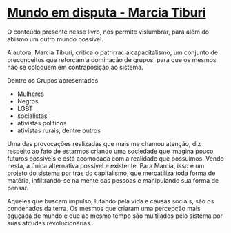 # [Mundo em disputa - Marcia Tiburi](https://www.amazon.com.br/Mundo-em-disputa-Marcia-Tiburi/dp/6558021331777)

O conteúdo presente nesse livro, nos permite vislumbrar, para além do abismo um outro mundo possível.

A autora, Marcia Tiburi, critica o patrirracialcapacitalismo, um conjunto de preconceitos que reforçam a dominação de grupos, para que os mesmos não se coloquem em contraposição ao sistema.

Dentre os Grupos apresentados

- Mulheres
- Negros
- LGBT
- socialistas
- ativistas políticos
- ativistas rurais, dentre outros

Uma das provocações realizadas que mais me chamou atenção, diz respeito ao fato de estarmos criando uma sociedade que imagina pouco futuros possíveis e está acomodada com a realidade que possuimos. Vendo nesta, a única alternativa possível e existente. Para Marcia, isso é um projeto do sistema por trás do capitalismo, que mercatiliza toda forma de matéria, infiltrando-se na mente das pessoas e manipulando sua forma de pensar.

Aqueles que buscam impulso, lutando pela vida e causas sociais, são os condenados da terra. Os mesmos que criaram uma percepção mais aguçada de mundo e que ao mesmo tempo são multilados pelo sistema por suas atitudes revolucionárias.
